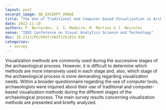 ```yaml
---
layout: post
excerpt_image: NO_EXCERPT_IMAGE
title: "The Use of Traditional and Computer-based Visualization in Archaeology: a User Survey"
date: 2012-11-19
authors: P. Bernardes, J. S. Madeira, M. Martins & J. Meireles
venue: "IEEE Conference on Visual Analytics Science and Technology"
doi: 10.2312/PE/VAST/VAST12S/013-016
categories:
  - survey
---
```

Visualization methods are commonly used during the successive stages of the archaeological process. However, it is difficult to determine which methods are more intensively used in each stage and, also, which stage of the archaeological process is more demanding regarding visualization needs. Within a broader questionnaire regarding the use of computer tools, archaeologists were inquired about their use of traditional and computer-based visualization methods during the different stages of the archaeological process. The main survey results concerning visualization methods are presented and briefly analyzed.
